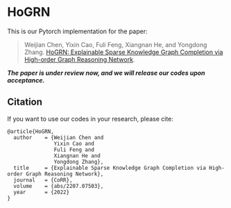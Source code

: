 # HoGRN

This is our Pytorch implementation for the paper:

>Weijian Chen, Yixin Cao, Fuli Feng, Xiangnan He, and Yongdong Zhang. [HoGRN: Explainable Sparse Knowledge Graph Completion via High-order Graph Reasoning Network](https://arxiv.org/abs/2207.07503).

***The paper is under review now, and we will release our codes upon acceptance.***

## Citation 
If you want to use our codes in your research, please cite:
```
@article{HoGRN,
  author    = {Weijian Chen and
               Yixin Cao and
               Fuli Feng and
               Xiangnan He and
               Yongdong Zhang},
  title     = {Explainable Sparse Knowledge Graph Completion via High-order Graph Reasoning Network},
  journal   = {CoRR},
  volume    = {abs/2207.07503},
  year      = {2022}
}
```
